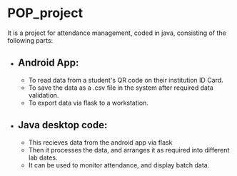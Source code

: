 # POP_project

It is a project for attendance management, coded in java, consisting of the following parts:

- ## Android App:
    - To read data from a student's QR code on their institution ID Card.
    - To save the data as a .csv file in the system after required data validation.
    - To export data via flask to a workstation.
    
- ## Java desktop code:
    - This recieves data from the android app via flask
    - Then it processes the data, and arranges it as required into different lab dates.
    - It can be used to monitor attendance, and display batch data.
